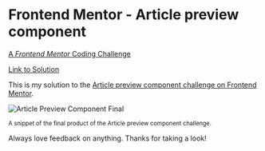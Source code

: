 # Frontend Mentor - Article preview component
[A <i>Frontend Mentor</i> Coding Challenge](https://www.frontendmentor.io/)

[Link to Solution](https://gcmoony.github.io/article-preview-component/)

This is my solution to the [Article preview component challenge on Frontend Mentor](https://www.frontendmentor.io/challenges/article-preview-component-dYBN_pYFT). 

![Article Preview Component Final](https://res.cloudinary.com/dz209s6jk/image/upload/v1593198709/Challenges/xjpdhdjod58zbaaw0fmo.jpg)

<sub>A snippet of the final product of the Article preview component challenge.</sub>

Always love feedback on anything. Thanks for taking a look!

